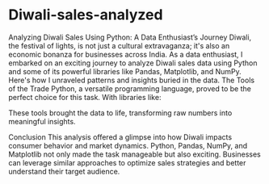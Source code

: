 # Diwali-sales-analyzed
Analyzing Diwali Sales Using Python: A Data Enthusiast’s Journey
Diwali, the festival of lights, is not just a cultural extravaganza; it's also an economic bonanza for businesses across India. As a data enthusiast, I embarked on an exciting journey to analyze Diwali sales data using Python and some of its powerful libraries like Pandas, Matplotlib, and NumPy. Here's how I unraveled patterns and insights buried in the data.
The Tools of the Trade
Python, a versatile programming language, proved to be the perfect choice for this task. With libraries like:

These tools brought the data to life, transforming raw numbers into meaningful insights.

Conclusion
This analysis offered a glimpse into how Diwali impacts consumer behavior and market dynamics. Python, Pandas, NumPy, and Matplotlib not only made the task manageable but also exciting. Businesses can leverage similar approaches to optimize sales strategies and better understand their target audience.
